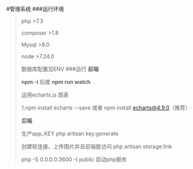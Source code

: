#管理系统
###运行环境
> php >7.3
> 
> composer >1.8
> 
> Mysql >8.0
> 
> node >7.24.0
>
> 数据库配置见ENV
###运行
>**前端**
> 
> **npm -i** 后接 **npm run watch**
> 
> 运用echarts.js 图表
> 
>1.npm install echarts --save 或者 npm install echarts@4.9.0（推荐）
> 
> **后端**
> 
> 生产app_KEY  php artisan key:generate
> 
> 创建软连接，上传图片并且前端能访问
>php artisan storage:link
> 
> php -S 0.0.0.0:3600 -t public   启动php服务
